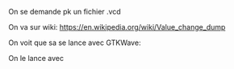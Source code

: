 On se demande pk un fichier .vcd

On va sur wiki: https://en.wikipedia.org/wiki/Value_change_dump

On voit que sa se lance avec GTKWave:

On le lance avec

